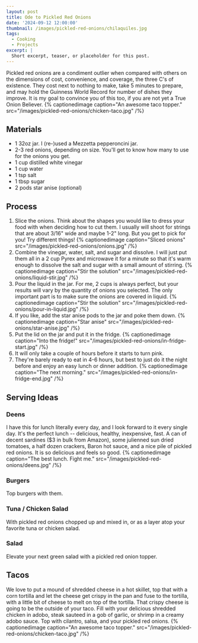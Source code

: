 ```yaml
---
layout: post
title: Ode to Pickled Red Onions
date: '2024-09-12 12:00:00'
thumbnail: /images/pickled-red-onions/chilaquiles.jpg
tags:
  - Cooking
  - Projects
excerpt: |
  Short excerpt, teaser, or placeholder for this post.
---
```


Pickled red onions are a condiment outlier when compared with others on the dimensions of cost, convenience, and coverage, the three C's of existence. They cost next to nothing to make, take 5 minutes to prepare, and may hold the Guinness World Record for number of dishes they improve. It is my goal to convince you of this too, if you are not yet a True Onion Believer.
{% captionedimage caption="An awesome taco topper." src="/images/pickled-red-onions/chicken-taco.jpg" /%}

## Materials

* 1 32oz jar. I (re-)used a Mezzetta pepperoncini jar.
* 2-3 red onions, depending on size. You'll get to know how many to use for the onions you get.
* 1 cup distilled white vinegar
* 1 cup water
* 1 tsp salt
* 1 tbsp sugar
* 2 pods star anise (optional)


## Process

1. Slice the onions. Think about the shapes you would like to dress your food with when deciding how to cut them. I usually will shoot for strings that are about 3/16" wide and maybe 1-2" long. But you get to pick for you! Try different things!
   {% captionedimage caption="Sliced onions" src="/images/pickled-red-onions/onions.jpg" /%}
2. Combine the vinegar, water, salt, and sugar and dissolve. I will just put them all in a 2 cup Pyrex and microwave it for a minute so that it's warm enough to dissolve the salt and sugar with a small amount of stirring.
   {% captionedimage caption="Stir the solution" src="/images/pickled-red-onions/liquid-stir.jpg" /%}
3. Pour the liquid in the jar. For me, 2 cups is always perfect, but your results will vary by the quantity of onions you selected. The only important part is to make sure the onions are covered in liquid.
   {% captionedimage caption="Stir the solution" src="/images/pickled-red-onions/pour-in-liquid.jpg" /%}
4. If you like, add the star anise pods to the jar and poke them down.
   {% captionedimage caption="Star anise" src="/images/pickled-red-onions/star-anise.jpg" /%}
5. Put the lid on the jar and put it in the fridge.
   {% captionedimage caption="Into the fridge!" src="/images/pickled-red-onions/in-fridge-start.jpg" /%}
6. It will only take a couple of hours before it starts to turn pink.
7. They're barely ready to eat in 4-6 hours, but best to just do it the night before and enjoy an easy lunch or dinner addition.
   {% captionedimage caption="The next morning." src="/images/pickled-red-onions/in-fridge-end.jpg" /%}


## Serving Ideas


### Deens

I have this for lunch literally every day, and I look forward to it every single day. It's the perfect lunch -- delicious, healthy, inexpensive, fast. A can of decent sardines ($3 in bulk from Amazon), some julienned sun dried tomatoes, a half dozen crackers, Baron hot sauce, and a nice pile of pickled red onions. It is so delicious and feels so good.
{% captionedimage caption="The best lunch. Fight me." src="/images/pickled-red-onions/deens.jpg" /%}


### Burgers

Top burgers with them.


### Tuna / Chicken Salad

With pickled red onions chopped up and mixed in, or as a layer atop your favorite tuna or chicken salad.


### Salad

Elevate your next green salad with a pickled red onion topper.


## Tacos

We love to put a mound of shredded cheese in a hot skillet, top that with a corn tortilla and let the cheese get crispy in the pan and fuse to the tortilla, with a little bit of cheese to melt on top of the tortilla. That crispy cheese is going to be the outside of your taco. Fill with your delicious shredded chicken in adobo, steak sauteed in a gob of garlic, or shrimp in a creamy adobo sauce. Top with cilantro, salsa, and your pickled red onions.
{% captionedimage caption="An awesome taco topper." src="/images/pickled-red-onions/chicken-taco.jpg" /%}

